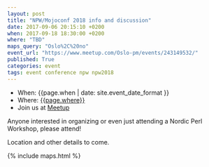```yaml
---
layout: post
title: "NPW/Mojoconf 2018 info and discussion"
date: 2017-09-06 20:15:10 +0200
when: 2017-09-18 18:30:00 +0200
where: "TBD"
maps_query: "Oslo%2C%20no"
event_url: "https://www.meetup.com/Oslo-pm/events/243149532/"
published: True
categories: event
tags: event conference npw npw2018
---
```


* When: {{page.when | date: site.event_date_format }}
* Where: [{{page.where}}]({{site.maps_url}}{{page.maps_query}})
* Join us at [Meetup]({{page.event_url}})

Anyone interested in organizing or even just attending a Nordic Perl Workshop, please attend!

Location and other details to come.

{% include maps.html %}
